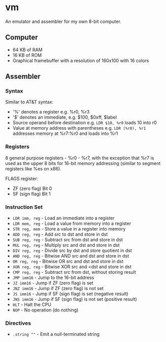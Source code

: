 # vm
An emulator and assembler for my own 8-bit computer.

## Computer
 - 64 KB of RAM
 - 16 KB of ROM
 - Graphical framebuffer with a resolution of 160x100 with 16 colors

## Assembler

### Syntax
Similar to AT&T syntax:
 - '%' denotes a register e.g. %r0, %r3
 - '$' denotes an immediate, e.g. $100, $0xff, $label
 - Source operand before destination e.g. ```LDR $10, %r0``` loads 10 into r0
 - Value at memory address with parentheses e.g. ```LDR (%r0), %r1``` addresses memory at %r7:%r0 and loads into %r1

### Registers
8 general purpose registers - %r0 - %r7, with the exception that %r7 is used as the upper 8 bits for 16-bit memory addressing (similar to segment registers like %es on x86).

FLAGS register:
 - ZF (zero flag) Bit 0
 - SF (sign flag) Bit 1 

### Instruction Set

 - ```LDR imm, reg``` - Load an immediate into a register
 - ```LDR mem, reg``` - Load a value from memory into a register
 - ```STR reg, mem``` - Store a value in a register into memory
 - ```ADD reg, reg``` - Add src to dst and store in dst
 - ```SUB reg, reg``` - Subtract src from dst and store in dst
 - ```MUL reg, reg``` - Multiply src and dst and store in dst
 - ```DIV reg, reg``` - Divide src by dst and store quotient in dst
 - ```AND reg, reg``` - Bitwise AND src and dst and store in dst
 - ```OR reg, reg``` - Bitwise OR src and dst and store in dst
 - ```XOR reg, reg``` - Bitwise XOR src and <dst and store in dst
 - ```CMP reg, reg``` - Subtract src from dst, without storing result
 - ```JMP imm16``` - Jump to the 16-bit address
 - ```JZ imm16``` - Jump if ZF (zero flag) is set
 - ```JNZ imm16``` - Jump if ZF (zero flag) is not set
 - ```JS imm16``` - Jump if SF (sign flag) is set (negative result)
 - ```JNS imm16``` - Jump if SF (sign flag) is not set (positive result)
 - ```HLT``` - Halt the CPU
 - ```NOP``` - No operation (do nothing)

### Directives
 - ```.string ""``` - Emit a null-terminated string
                                                 
